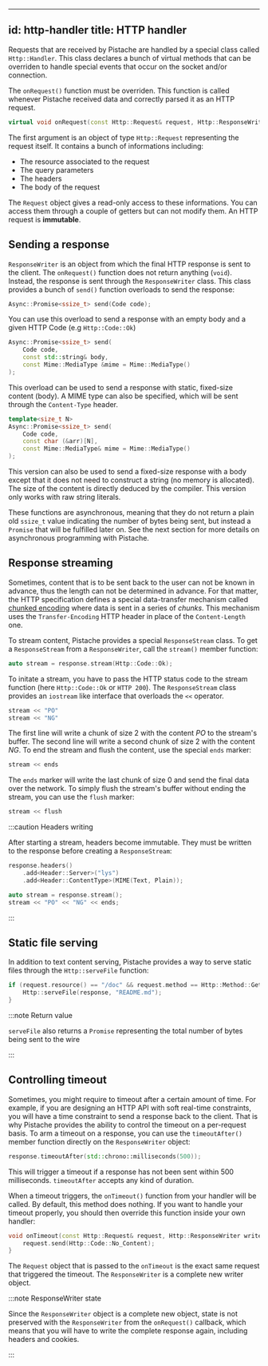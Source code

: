 <!--
SPDX-FileCopyrightText: 2016 Mathieu Stefani
SPDX-FileCopyrightText: 2021 Andrea Pappacoda

SPDX-License-Identifier: Apache-2.0
-->

---
id: http-handler
title: HTTP handler
---

Requests that are received by Pistache are handled by a special class called `Http::Handler`. This class declares a bunch of virtual methods that can be overriden to handle special events that occur on the socket and/or connection.

The `onRequest()` function must be overriden. This function is called whenever Pistache received data and correctly parsed it as an HTTP request.

```cpp
virtual void onRequest(const Http::Request& request, Http::ResponseWriter response);
```

The first argument is an object of type `Http::Request` representing the request itself. It contains a bunch of informations including:

- The resource associated to the request
- The query parameters
- The headers
- The body of the request

The `Request` object gives a read-only access to these informations. You can access them through a couple of getters but can not modify them. An HTTP request is **immutable**.

## Sending a response

`ResponseWriter` is an object from which the final HTTP response is sent to the client. The `onRequest()` function does not return anything (`void`). Instead, the response is sent through the `ResponseWriter` class. This class provides a bunch of `send()` function overloads to send the response:

```cpp
Async::Promise<ssize_t> send(Code code);
```

You can use this overload to send a response with an empty body and a given HTTP Code (e.g `Http::Code::Ok`)

```cpp
Async::Promise<ssize_t> send(
    Code code,
    const std::string& body,
    const Mime::MediaType &mime = Mime::MediaType()
);
```

This overload can be used to send a response with static, fixed-size content (body). A MIME type can also be specified, which will be sent through the `Content-Type` header.

```cpp
template<size_t N>
Async::Promise<ssize_t> send(
    Code code,
    const char (&arr)[N],
    const Mime::MediaType& mime = Mime::MediaType()
);
```

This version can also be used to send a fixed-size response with a body except that it does not need to construct a string (no memory is allocated). The size of the content is directly deduced by the compiler. This version only works with raw string literals.

These functions are asynchronous, meaning that they do not return a plain old `ssize_t` value indicating the number of bytes being sent, but instead a `Promise` that will be fulfilled later on. See the next section for more details on asynchronous programming with Pistache.

## Response streaming

Sometimes, content that is to be sent back to the user can not be known in advance, thus the length can not be determined in advance. For that matter, the HTTP specification defines a special data-transfer mechanism called [chunked encoding](https://tools.ietf.org/html/rfc7230#section-4.1) where data is sent in a series of _chunks_. This mechanism uses the `Transfer-Encoding` HTTP header in place of the `Content-Length` one.

To stream content, Pistache provides a special `ResponseStream` class. To get a `ResponseStream` from a `ResponseWriter`, call the `stream()` member function:

```cpp
auto stream = response.stream(Http::Code::Ok);
```

To initate a stream, you have to pass the HTTP status code to the stream function (here `Http::Code::Ok` or `HTTP 200`). The `ResponseStream` class provides an `iostream` like interface that overloads the `<<` operator.

```cpp
stream << "PO"
stream << "NG"
```

The first line will write a chunk of size 2 with the content _PO_ to the stream's buffer. The second line will write a second chunk of size 2 with the content _NG_. To end the stream and flush the content, use the special `ends` marker:

```cpp
stream << ends
```

The `ends` marker will write the last chunk of size 0 and send the final data over the network. To simply flush the stream's buffer without ending the stream, you can use the `flush` marker:

```cpp
stream << flush
```

:::caution Headers writing

After starting a stream, headers become immutable. They must be written to the response before creating a `ResponseStream`:

```cpp
response.headers()
    .add<Header::Server>("lys")
    .add<Header::ContentType>(MIME(Text, Plain));

auto stream = response.stream();
stream << "PO" << "NG" << ends;
```

:::

## Static file serving

In addition to text content serving, Pistache provides a way to serve static files through the `Http::serveFile` function:

```cpp
if (request.resource() == "/doc" && request.method == Http::Method::Get) {
    Http::serveFile(response, "README.md");
}
```

:::note Return value

`serveFile` also returns a `Promise` representing the total number of bytes being sent to the wire

:::

## Controlling timeout

Sometimes, you might require to timeout after a certain amount of time. For example, if you are designing an HTTP API with soft real-time constraints, you will have a time constraint to send a response back to the client. That is why Pistache provides the ability to control the timeout on a per-request basis. To arm a timeout on a response, you can use the `timeoutAfter()` member function directly on the `ResponseWriter` object:

```cpp
response.timeoutAfter(std::chrono::milliseconds(500));
```

This will trigger a timeout if a response has not been sent within 500 milliseconds. `timeoutAfter` accepts any kind of duration.

When a timeout triggers, the `onTimeout()` function from your handler will be called. By default, this method does nothing. If you want to handle your timeout properly, you should then override this function inside your own handler:

```cpp
void onTimeout(const Http::Request& request, Http::ResponseWriter writer) {
    request.send(Http::Code::No_Content);
}
```

The `Request` object that is passed to the `onTimeout` is the exact same request that triggered the timeout. The `ResponseWriter` is a complete new writer object.

:::note ResponseWriter state

Since the `ResponseWriter` object is a complete new object, state is not preserved with the `ResponseWriter` from the `onRequest()` callback, which means that you will have to write the complete response again, including headers and cookies.

:::
